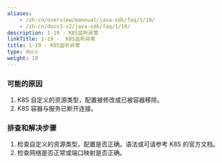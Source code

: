```yaml
---
aliases:
    - /zh-cn/overview/mannual/java-sdk/faq/1/19/
    - /zh-cn/docs3-v2/java-sdk/faq/1/19/
description: 1-19 - K8S监听异常
linkTitle: 1-19 -  K8S监听异常
title: 1-19 - K8S监听异常
type: docs
weight: 19
---
```







### 可能的原因

1. K8S 自定义的资源类型，配置被修改或已被容器移除。
2. K8S 容器与服务已断开连接。

### 排查和解决步骤

1. 检查自定义的资源类型，配置是否正确。语法或可请参考 K8S 的官方文档。
2. 检查网络是否正常或端口映射是否正确。